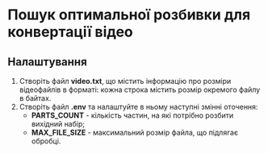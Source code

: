 # Пошук оптимальної розбивки для конвертації відео

## Налаштування

1. Створіть файл **video.txt**, що містить інформацію про розміри відеофайлів в форматі: кожна строка містить розмір окремого файлу в байтах.
2. Створіть файл **.env** та налаштуйте в ньому наступні змінні оточення:
   - **PARTS_COUNT** - кількість частин, на які потрібно розбити вихідний набір;
   - **MAX_FILE_SIZE** - максимальний розмір файла, що підлягає обробці.
